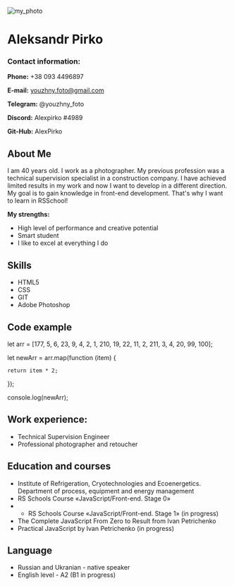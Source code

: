 ![my_photo](https://user-images.githubusercontent.com/105494280/173196115-00a94206-a324-4774-aabd-b83e4ea26fdd.jpg)
# Aleksandr Pirko

### Contact information:

**Phone:** +38 093 4496897

**E-mail:** youzhny.foto@gmail.com

**Telegram:** @youzhny_foto

**Discord:** Alexpirko #4989

**Git-Hub:** AlexPirko

## About Me

I am 40 years old. I work as a photographer. My previous profession was a technical supervision specialist in a construction company. I have achieved limited results in my work and now I want to develop in a different direction. My goal is to gain knowledge in front-end development. That's why I want to learn in RSSchool!

**My strengths:**
* High level of performance and creative potential
* Smart student
* I like to excel at everything I do


## Skills
* HTML5
* CSS
* GIT
* Adobe Photoshop


## Code example

let arr = [177, 5, 6, 23, 9, 4, 2, 1, 210, 19, 22, 11, 2, 211, 3, 4, 20, 99, 100];

let newArr = arr.map(function (item) {

    return item * 2;
    
});

console.log(newArr);


## Work experience:
* Technical Supervision Engineer
* Professional photographer and retoucher


## Education and courses
* Institute of Refrigeration, Cryotechnologies and Ecoenergetics. Department of process, equipment and energy management
* RS Schools Course «JavaScript/Front-end. Stage 0»
* * RS Schools Course «JavaScript/Front-end. Stage 1» (in progress)
* The Complete JavaScript From Zero to Result from Ivan Petrichenko
* Practical JavaScript by Ivan Petrichenko (in progress) 


## Language
* Russian and Ukranian - native speaker
* English level - A2 (B1 in progress)




